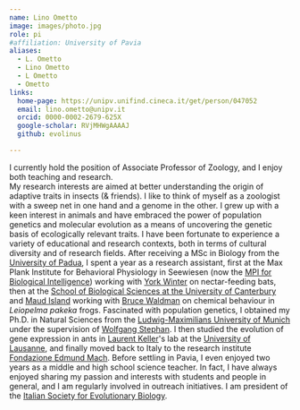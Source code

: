 ```yaml
---
name: Lino Ometto
image: images/photo.jpg
role: pi
#affiliation: University of Pavia
aliases:
  - L. Ometto
  - Lino Ometto
  - L Ometto
  - Ometto
links:
  home-page: https://unipv.unifind.cineca.it/get/person/047052
  email: lino.ometto@unipv.it
  orcid: 0000-0002-2679-625X
  google-scholar: RVjMHWgAAAAJ
  github: evolinus

---
```


I currently hold the position of Associate Professor of Zoology, and I enjoy both teaching and research.  
My research interests are aimed at better understanding the origin of adaptive traits in insects (& friends). I like to think of myself as a zoologist with a sweep net in one hand and a genome in the other. I grew up with a keen interest in animals and have embraced the power of population genetics and molecular evolution as a means of uncovering the genetic basis of ecologically relevant traits. 
I have been fortunate to experience a variety of educational and research contexts, both in terms of cultural diversity and of research fields. After receiving a  MSc in Biology from the [University of Padua](https://www.biologia.unipd.it/), I spent a year as a research assistant, first at the Max Plank Institute for Behavioral Physiology in Seewiesen (now the [MPI for Biological Intelligence](https://www.bi.mpg.de/en)) working with [York Winter](https://www.winterlab.org/teamlist/winter/) on nectar-feeding bats, then at the [School of Biological Sciences at the University of Canterbury](https://www.canterbury.ac.nz/study/academic-study/science/science-schools-and-departments/school-of-biological-sciences) and [Maud Island](https://www.doc.govt.nz/parks-and-recreation/places-to-go/marlborough/places/te-pakeka-maud-island/) working with [Bruce Waldman](https://experts.okstate.edu/bruce.waldman/about) on chemical behaviour in _Leiopelma pakeka_ frogs. Fascinated with population genetics, I obtained my Ph.D. in Natural Sciences from the [Ludwig-Maximilians University of Munich](https://evol.bio.lmu.de/) under the supervision of [Wolfgang Stephan](https://www.evol.bio.lmu.de/people/professor_emeritus/stephan_w/index.html). I then studied the evolution of gene expression in ants in [Laurent Keller](https://laurentkeller.ch/en/home/)'s lab at the [University of Lausanne](https://www.unil.ch/dee/en/home.html), and finally moved back to Italy to the research institute [Fondazione Edmund Mach](https://cri.fmach.it/en/).
Before settling in Pavia, I even enjoyed two years as a middle and high school science teacher. In fact, I have always enjoyed sharing my passion and interests with students and people in general, and I am regularly involved in outreach initiatives.
I am president of the [Italian Society for Evolutionary Biology](https://www.sibe-iseb.it/). 

